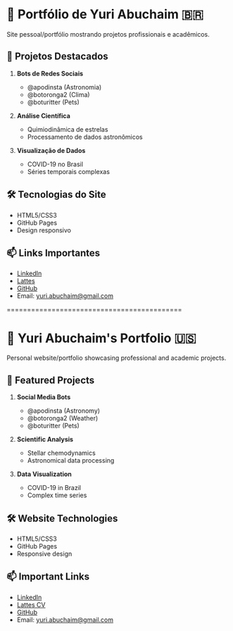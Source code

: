 # 🌌 Portfólio de Yuri Abuchaim 🇧🇷

Site pessoal/portfólio mostrando projetos profissionais e acadêmicos.

## 🚀 Projetos Destacados
1. **Bots de Redes Sociais**
   - @apodinsta (Astronomia)
   - @botoronga2 (Clima)
   - @boturitter (Pets)

2. **Análise Científica**
   - Quimiodinâmica de estrelas
   - Processamento de dados astronômicos

3. **Visualização de Dados**
   - COVID-19 no Brasil
   - Séries temporais complexas

## 🛠 Tecnologias do Site
- HTML5/CSS3
- GitHub Pages
- Design responsivo

## 📫 Links Importantes
- [LinkedIn](https://linkedin.com/in/yuri-abuchaim-1472bb1a1)
- [Lattes](http://lattes.cnpq.br/6100327519689283)
- [GitHub](https://github.com/rilufi)
- Email: yuri.abuchaim@gmail.com

===========================================

# 🌌 Yuri Abuchaim's Portfolio 🇺🇸

Personal website/portfolio showcasing professional and academic projects.

## 🚀 Featured Projects
1. **Social Media Bots**
   - @apodinsta (Astronomy)
   - @botoronga2 (Weather)
   - @boturitter (Pets)

2. **Scientific Analysis**
   - Stellar chemodynamics
   - Astronomical data processing

3. **Data Visualization**
   - COVID-19 in Brazil
   - Complex time series

## 🛠 Website Technologies
- HTML5/CSS3
- GitHub Pages
- Responsive design

## 📫 Important Links
- [LinkedIn](https://linkedin.com/in/yuri-abuchaim-1472bb1a1)
- [Lattes CV](http://lattes.cnpq.br/6100327519689283)
- [GitHub](https://github.com/rilufi)
- Email: yuri.abuchaim@gmail.com
